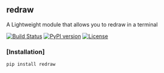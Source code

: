 ## redraw
A Lightweight module that allows you to redraw in a terminal

[![Build Status](https://travis-ci.org/avattathil/redraw.svg?branch=master)](https://travis-ci.org/avattathil/redraw)
[![PyPI version](https://badge.fury.io/py/redraw.svg)](https://badge.fury.io/py/redraw)
[![License](https://img.shields.io/badge/License-Apache%202.0-blue.svg)](https://opensource.org/licenses/Apache-2.0)

### [Installation]
`pip install redraw`
